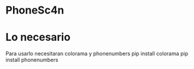 # PhoneSc4n
# Lo necesario
Para usarlo necesitaran colorama y phonenumbers
pip install colorama
pip install phonenumbers
